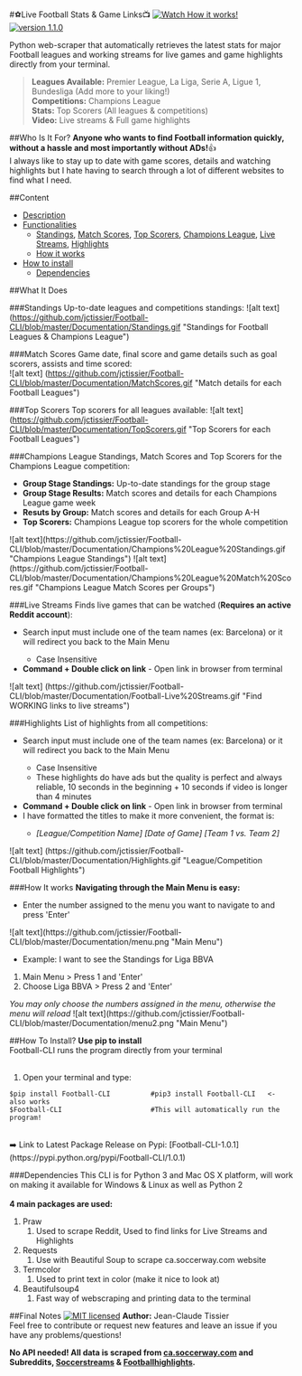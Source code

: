 #:soccer:Live Football Stats & Game Links:tv: [![Watch How it works!](https://github.com/jctissier/Football-CLI/blob/master/Documentation/watch.png)](#standings)
[![version 1.1.0](http://b.repl.ca/v1/version_-1.1.0-orange.png)](https://pypi.python.org/pypi/Football-CLI/1.0.1)

Python web-scraper that automatically retrieves the latest stats for major Football leagues and working streams for live games and game highlights directly from your terminal.  
 
 >**Leagues Available:** Premier League, La Liga, Serie A, Ligue 1, Bundesliga (Add more to your liking!) <br/>
 >**Competitions:** Champions League <br/>
 >**Stats:** Top Scorers (All leagues & competitions) <br/>
 >**Video:** Live streams & Full game highlights

##Who Is It For?
**Anyone who wants to find Football information quickly, without a hassle and most importantly without ADs!**:thumbsup: <br/> I always like to stay up to date with game scores, details and watching highlights but I hate having to search through a lot of different websites to find what I need.

##Content
* [Description](#soccerlive-football-stats--game-linkstv-)
* [Functionalities](#what-it-does)
  * [Standings](#standings), [Match Scores](#match-scores), [Top Scorers](#top-scorers), [Champions League](#champions-league), [Live Streams](#live-streams), [Highlights](#highlights)
  * [How it works](#how-it-works)
* [How to install](#how-to-install)
  * [Dependencies](#dependencies)
 
##What It Does

###Standings
Up-to-date leagues and competitions standings:
![alt text] (https://github.com/jctissier/Football-CLI/blob/master/Documentation/Standings.gif "Standings for Football Leagues & Champions League")

###Match Scores
Game date, final score and game details such as goal scorers, assists and time scored: <br/> 
![alt text] (https://github.com/jctissier/Football-CLI/blob/master/Documentation/MatchScores.gif "Match details for each Football Leagues")

###Top Scorers
Top scorers for all leagues available:
![alt text] (https://github.com/jctissier/Football-CLI/blob/master/Documentation/TopScorers.gif "Top Scorers for each Football Leagues")

###Champions League
Standings, Match Scores and Top Scorers for the Champions League competition:
<ul>
<li><b>Group Stage Standings:</b> Up-to-date standings for the group stage</li> 
<li><b>Group Stage Results:</b> Match scores and details for each Champions League game week</li>
<li><b>Resuts by Group:</b> Match scores and details for each Group A-H</li>
<li><b>Top Scorers:</b> Champions League top scorers for the whole competition</li>
</ul>
![alt text](https://github.com/jctissier/Football-CLI/blob/master/Documentation/Champions%20League%20Standings.gif "Champions League Standings")
![alt text](https://github.com/jctissier/Football-CLI/blob/master/Documentation/Champions%20League%20Match%20Scores.gif "Champions League Match Scores per Groups")

###Live Streams
Finds live games that can be watched (**Requires an active Reddit account**):
<ul>
<li>Search input must include one of the team names (ex: Barcelona) or it will redirect you back to the Main Menu </li> 
<ul><li>Case Insensitive</li></ul>
<li><b>Command + Double click on link</b> - Open link in browser from terminal</li>
</ul>
![alt text] (https://github.com/jctissier/Football-CLI/blob/master/Documentation/Football-Live%20Streams.gif "Find WORKING links to live streams")

###Highlights
List of highlights from all competitions:
<ul>
<li>Search input must include one of the team names (ex: Barcelona) or it will redirect you back to the Main Menu </li> 
<ul><li>Case Insensitive</li>
<li>These highlights do have ads but the quality is perfect and always reliable, 10 seconds in the beginning + 10 seconds if video is longer than 4 minutes</ul>
<li><b>Command + Double click on link</b> - Open link in browser from terminal</li>
<li>I have formatted the titles to make it more convenient, the format is:</li>
<ul><li><i>[League/Competition Name]   [Date of Game]   [Team 1 vs. Team 2]</i></li></ul>
</ul>
![alt text] (https://github.com/jctissier/Football-CLI/blob/master/Documentation/Highlights.gif "League/Competition Football Highlights")

###How It works
<b>Navigating through the Main Menu is easy:</b>
<ul><li>Enter the number assigned to the menu you want to navigate to and press 'Enter'</li></ul>
![alt text](https://github.com/jctissier/Football-CLI/blob/master/Documentation/menu.png "Main Menu")
  <ul><li>Example: I want to see the Standings for Liga BBVA</li></ul>
<ol><li>Main Menu > Press 1 and 'Enter'</li>
<li>Choose Liga BBVA > Press 2 and 'Enter'</li></ol>
  <i>You may only choose the numbers assigned in the menu, otherwise the menu will reload</i>
![alt text](https://github.com/jctissier/Football-CLI/blob/master/Documentation/menu2.png "Main Menu")

##How To Install?
**Use pip to install**</br>
Football-CLI runs the program directly from your terminal<br/>
<br/>
1. Open your terminal and type:
```
$pip install Football-CLI          #pip3 install Football-CLI   <- also works
$Football-CLI                      #This will automatically run the program!
```
<br/>
➡️ Link to Latest Package Release on Pypi: [Football-CLI-1.0.1](https://pypi.python.org/pypi/Football-CLI/1.0.1)

###Dependencies
This CLI is for Python 3 and Mac OS X platform, will work on making it available for Windows & Linux as well as Python 2<br/>
<br/>
**4 main packages are used:**
  1. Praw<br/>
    <ol><li>Used to scrape Reddit, Used to find links for Live Streams and Highlights</ol></li>
  2. Requests<br/>
    <ol><li>Use with Beautiful Soup to scrape ca.soccerway.com website</ol></li>
  3. Termcolor<br/>
    <ol><li>Used to print text in color (make it nice to look at)</li></ol>
  4. Beautifulsoup4<br/>
    <ol><li>Fast way of webscraping and printing data to the terminal</ol></li>

##Final Notes [![MIT licensed](https://img.shields.io/badge/license-MIT-blue.svg)](https://github.com/jctissier/Football-CLI/blob/master/LICENSE)
**Author:** Jean-Claude Tissier<br/>
Feel free to contribute or request new features and leave an issue if you have any problems/questions!

__No API needed! All data is scraped from [ca.soccerway.com](www.ca.soccerway.com) and Subreddits, [Soccerstreams](https://www.reddit.com/r/soccerstreams/) & [Footballhighlights](https://www.reddit.com/r/footballhighlights/).__


